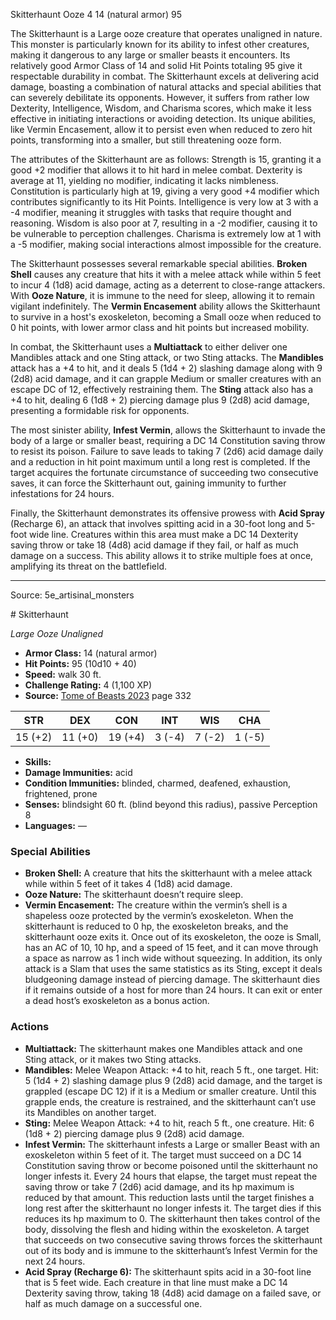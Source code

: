<MonsterName/>Skitterhaunt</MonsterName>
<CreatureType/>Ooze</CreatureType>
<CR/>4</CR>
<AC/>14 (natural armor)</AC>
<HP/>95</HP>
<summary>The Skitterhaunt is a Large ooze creature that operates unaligned in nature. This monster is particularly known for its ability to infest other creatures, making it dangerous to any large or smaller beasts it encounters. Its relatively good Armor Class of 14 and solid Hit Points totaling 95 give it respectable durability in combat. The Skitterhaunt excels at delivering acid damage, boasting a combination of natural attacks and special abilities that can severely debilitate its opponents. However, it suffers from rather low Dexterity, Intelligence, Wisdom, and Charisma scores, which make it less effective in initiating interactions or avoiding detection. Its unique abilities, like Vermin Encasement, allow it to persist even when reduced to zero hit points, transforming into a smaller, but still threatening ooze form.</summary>

<detail>

The attributes of the Skitterhaunt are as follows: Strength is 15, granting it a good +2 modifier that allows it to hit hard in melee combat. Dexterity is average at 11, yielding no modifier, indicating it lacks nimbleness. Constitution is particularly high at 19, giving a very good +4 modifier which contributes significantly to its Hit Points. Intelligence is very low at 3 with a -4 modifier, meaning it struggles with tasks that require thought and reasoning. Wisdom is also poor at 7, resulting in a -2 modifier, causing it to be vulnerable to perception challenges. Charisma is extremely low at 1 with a -5 modifier, making social interactions almost impossible for the creature.

The Skitterhaunt possesses several remarkable special abilities. **Broken Shell** causes any creature that hits it with a melee attack while within 5 feet to incur 4 (1d8) acid damage, acting as a deterrent to close-range attackers. With **Ooze Nature**, it is immune to the need for sleep, allowing it to remain vigilant indefinitely. The **Vermin Encasement** ability allows the Skitterhaunt to survive in a host's exoskeleton, becoming a Small ooze when reduced to 0 hit points, with lower armor class and hit points but increased mobility.

In combat, the Skitterhaunt uses a **Multiattack** to either deliver one Mandibles attack and one Sting attack, or two Sting attacks. The **Mandibles** attack has a +4 to hit, and it deals 5 (1d4 + 2) slashing damage along with 9 (2d8) acid damage, and it can grapple Medium or smaller creatures with an escape DC of 12, effectively restraining them. The **Sting** attack also has a +4 to hit, dealing 6 (1d8 + 2) piercing damage plus 9 (2d8) acid damage, presenting a formidable risk for opponents.

The most sinister ability, **Infest Vermin**, allows the Skitterhaunt to invade the body of a large or smaller beast, requiring a DC 14 Constitution saving throw to resist its poison. Failure to save leads to taking 7 (2d6) acid damage daily and a reduction in hit point maximum until a long rest is completed. If the target acquires the fortunate circumstance of succeeding two consecutive saves, it can force the Skitterhaunt out, gaining immunity to further infestations for 24 hours.

Finally, the Skitterhaunt demonstrates its offensive prowess with **Acid Spray** (Recharge 6), an attack that involves spitting acid in a 30-foot long and 5-foot wide line. Creatures within this area must make a DC 14 Dexterity saving throw or take 18 (4d8) acid damage if they fail, or half as much damage on a success. This ability allows it to strike multiple foes at once, amplifying its threat on the battlefield.</detail>



---

Source: 5e_artisinal_monsters

<statblock>
# Skitterhaunt

*Large* *Ooze* *Unaligned*

- **Armor Class:** 14 (natural armor)
- **Hit Points:** 95 (10d10 + 40)
- **Speed:** walk 30 ft.
- **Challenge Rating:** 4 (1,100 XP)
- **Source:** [Tome of Beasts 2023](https://koboldpress.com/kpstore/product/tome-of-beasts-1-2023-edition/) page 332

| STR | DEX | CON | INT | WIS | CHA |
| --- | --- | --- | --- | --- | --- |
| 15 (+2) | 11 (+0) | 19 (+4) | 3 (-4) | 7 (-2) | 1 (-5) |

- **Skills:** 
- **Damage Immunities:** acid
- **Condition Immunities:** blinded, charmed, deafened, exhaustion, frightened, prone
- **Senses:** blindsight 60 ft. (blind beyond this radius), passive Perception 8
- **Languages:** —

### Special Abilities

- **Broken Shell:** A creature that hits the skitterhaunt with a melee attack while within 5 feet of it takes 4 (1d8) acid damage.
- **Ooze Nature:** The skitterhaunt doesn’t require sleep.
- **Vermin Encasement:** The creature within the vermin’s shell is a shapeless ooze protected by the vermin’s exoskeleton. When the skitterhaunt is reduced to 0 hp, the exoskeleton breaks, and the skitterhaunt ooze exits it. Once out of its exoskeleton, the ooze is Small, has an AC of 10, 10 hp, and a speed of 15 feet, and it can move through a space as narrow as 1 inch wide without squeezing. In addition, its only attack is a Slam that uses the same statistics as its Sting, except it deals bludgeoning damage instead of piercing damage. The skitterhaunt dies if it remains outside of a host for more than 24 hours. It can exit or enter a dead host’s exoskeleton as a bonus action.

### Actions

- **Multiattack:** The skitterhaunt makes one Mandibles attack and one Sting attack, or it makes two Sting attacks.
- **Mandibles:** Melee Weapon Attack: +4 to hit, reach 5 ft., one target. Hit: 5 (1d4 + 2) slashing damage plus 9 (2d8) acid damage, and the target is grappled (escape DC 12) if it is a Medium or smaller creature. Until this grapple ends, the creature is restrained, and the skitterhaunt can’t use its Mandibles on another target.
- **Sting:** Melee Weapon Attack: +4 to hit, reach 5 ft., one creature. Hit: 6 (1d8 + 2) piercing damage plus 9 (2d8) acid damage.
- **Infest Vermin:** The skitterhaunt infests a Large or smaller Beast with an exoskeleton within 5 feet of it. The target must succeed on a DC 14 Constitution saving throw or become poisoned until the skitterhaunt no longer infests it. Every 24 hours that elapse, the target must repeat the saving throw or take 7 (2d6) acid damage, and its hp maximum is reduced by that amount. This reduction lasts until the target finishes a long rest after the skitterhaunt no longer infests it. The target dies if this reduces its hp maximum to 0. The skitterhaunt then takes control of the body, dissolving the flesh and hiding within the exoskeleton. A target that succeeds on two consecutive saving throws forces the skitterhaunt out of its body and is immune to the skitterhaunt’s Infest Vermin for the next 24 hours.
- **Acid Spray (Recharge 6):** The skitterhaunt spits acid in a 30-foot line that is 5 feet wide. Each creature in that line must make a DC 14 Dexterity saving throw, taking 18 (4d8) acid damage on a failed save, or half as much damage on a successful one.
</statblock>


